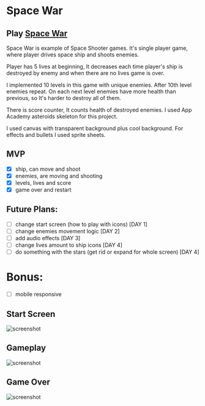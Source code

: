 # Space War

## Play [Space War](https://asteroids0.herokuapp.com "Space War")

Space War is example of Space Shooter games. It's single player game, where player drives space ship and shoots enemies. 

Player has 5 lives at beginning, It decreases each time player's ship is destroyed by enemy and when there are no lives game is over. 

I implemented 10 levels in this game with unique enemies. After 10th level enemies repeat. On each next level enemies have more health than previous, so It's harder to destroy all of them. 

There is score counter, It counts health of destroyed enemies. I used App Academy asteroids skeleton for this project.

I used canvas with transparent background plus cool background. For effects and bullets I used sprite sheets.

## MVP

- [x] ship, can move and shoot
- [x] enemies, are moving and shooting
- [x] levels, lives and score
- [x] game over and restart

## Future Plans: 

- [ ] change start screen (how to play with icons) [DAY 1]
- [ ] change enemies movement logic [DAY 2]
- [ ] add audio effects [DAY 3]
- [ ] change lives amount to ship icons [DAY 4]
- [ ] do something with the stars (get rid or expand for whole screen) [DAY 4]

# Bonus:

- [ ] mobile responsive

## Start Screen

![screenshot](http://res.cloudinary.com/safenotes/image/upload/v1485065104/Screen_Shot_2017-01-21_at_10.02.27_PM_pp5q6a.png)

## Gameplay

![screenshot](http://res.cloudinary.com/safenotes/image/upload/v1485065125/Screen_Shot_2017-01-21_at_10.02.45_PM_e9mqof.png)

## Game Over

![screenshot](http://res.cloudinary.com/safenotes/image/upload/v1485065123/Screen_Shot_2017-01-21_at_10.03.38_PM_veubhh.png)
